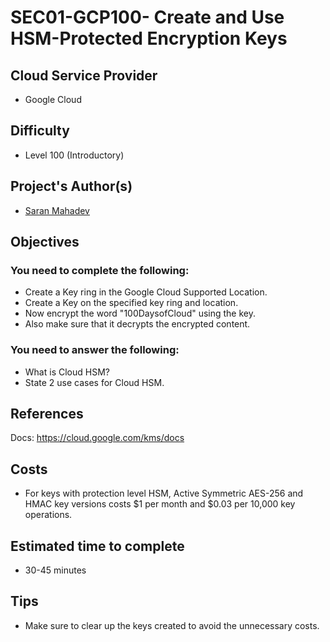 # SEC01-GCP100- Create and Use HSM-Protected Encryption Keys


## Cloud Service Provider
- Google Cloud

## Difficulty
- Level 100 (Introductory)

## Project's Author(s)
- [Saran Mahadev](https://github.com/saranmahadev)

## Objectives

### You need to complete the following:
- Create a Key ring in the Google Cloud Supported Location.
- Create a Key on the specified key ring and location.
- Now encrypt the word "100DaysofCloud" using the key.
- Also make sure that it decrypts the encrypted content. 

### You need to answer the following:
- What is Cloud HSM?
- State 2 use cases for Cloud HSM.

## References

Docs: https://cloud.google.com/kms/docs

## Costs

- For keys with protection level HSM, Active Symmetric AES-256 and HMAC key versions costs $1 per month and $0.03 per 10,000 key operations. 

## Estimated time to complete
- 30-45 minutes

## Tips

- Make sure to clear up the keys created to avoid the unnecessary costs.
